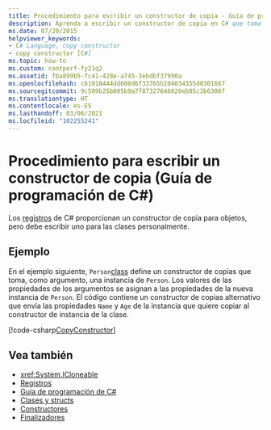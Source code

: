 ```yaml
---
title: Procedimiento para escribir un constructor de copia - Guía de programación de C#
description: Aprenda a escribir un constructor de copia en C# que toma una instancia de clase y devuelve una nueva instancia con los valores de la entrada.
ms.date: 07/20/2015
helpviewer_keywords:
- C# Language, copy constructor
- copy constructor [C#]
ms.topic: how-to
ms.custom: contperf-fy21q2
ms.assetid: fba899b5-fc41-428e-a745-3ebdbf37990a
ms.openlocfilehash: c61018444dd600d6f33765b104034355d0301667
ms.sourcegitcommit: 9c589b25b005b9a7f87327646020eb85c3b6306f
ms.translationtype: HT
ms.contentlocale: es-ES
ms.lasthandoff: 03/06/2021
ms.locfileid: "102255241"
---
```

# <a name="how-to-write-a-copy-constructor-c-programming-guide"></a>Procedimiento para escribir un constructor de copia (Guía de programación de C#)

Los [registros](records.md) de C# proporcionan un constructor de copia para objetos, pero debe escribir uno para las clases personalmente.  
  
## <a name="example"></a>Ejemplo  

 En el ejemplo siguiente, `Person`[class](../../language-reference/keywords/class.md) define un constructor de copias que toma, como argumento, una instancia de `Person`. Los valores de las propiedades de los argumentos se asignan a las propiedades de la nueva instancia de `Person`. El código contiene un constructor de copias alternativo que envía las propiedades `Name` y `Age` de la instancia que quiere copiar al constructor de instancia de la clase.  
  
 [!code-csharp[CopyConstructor](snippets/how-to-write-a-copy-constructor/Program.cs)]

## <a name="see-also"></a>Vea también

- <xref:System.ICloneable>
- [Registros](records.md)
- [Guía de programación de C#](../index.md)
- [Clases y structs](./index.md)
- [Constructores](./constructors.md)
- [Finalizadores](./destructors.md)
